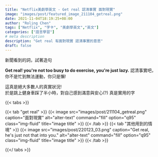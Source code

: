 ```yaml
---
title: "Netflix美劇學英文 - Get real 認清事實 面對現實"
image: "images/post/featured_image_211104_getreal.png"
date: 2021-11-04T18:19:25+08:00
author: "Roling Chen"
tags: ["Netflix", "字卡", "美劇學英文","英文"]
categories: ["語言學習"]
# meta description
description: "Get real 有面對現實 認清事實的意思"
draft: false
---
```

新聞看到的詞，試著造句

**Get real! you're not too busy to do exercise, you're just lazy.**
認清事實吧，你不是忙到無法運動，你只是懶!

這真是絕大多數人的真實狀況!<br>
於是跳上健身車踩了半小時，對自己感到滿意與安心(?) 真是實用的字

{{< tabs >}}

  {{< tab "get real" >}}
   {{< image src="images/post/211104_getreal.png" caption="面對現實" alt="alter-text" command="fill" option="q95" class="img-fluid" title="image title" >}}
  {{< /tab >}}
  {{< tab "其他用到的情境" >}}
   {{< image src="images/post/220123_03.png" caption="Get real, he's just not that into you." alt="alter-text" command="fill" option="q95" class="img-fluid" title="image title" >}}
  {{< /tab >}}

{{</ tabs >}}


